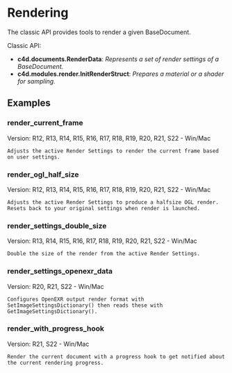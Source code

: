 # Rendering

The classic API provides tools to render a given BaseDocument.

Classic API:
- **c4d.documents.RenderData**: *Represents a set of render settings of a BaseDocument.*
- **c4d.modules.render.InitRenderStruct**: *Prepares a material or a shader for sampling.*

## Examples

### render_current_frame
Version: R12, R13, R14, R15, R16, R17, R18, R19, R20, R21, S22 - Win/Mac

    Adjusts the active Render Settings to render the current frame based on user settings.

### render_ogl_half_size
Version: R12, R13, R14, R15, R16, R17, R18, R19, R20, R21, S22 - Win/Mac

    Adjusts the active Render Settings to produce a halfsize OGL render.
    Resets back to your original settings when render is launched.

### render_settings_double_size
Version: R13, R14, R15, R16, R17, R18, R19, R20, R21, S22 - Win/Mac

    Double the size of the render from the active Render Settings.

### render_settings_openexr_data
Version: R20, R21, S22 - Win/Mac

    Configures OpenEXR output render format with SetImageSettingsDictionary() then reads these with GetImageSettingsDictionary().
    
### render_with_progress_hook
Version: R21, S22 - Win/Mac

    Render the current document with a progress hook to get notified about the current rendering progress.
